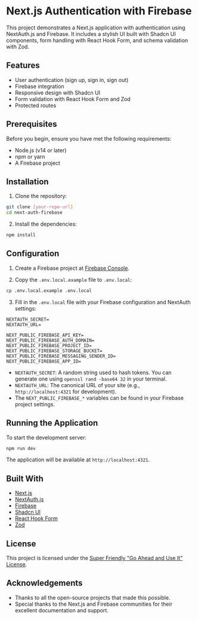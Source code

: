 # Next.js Authentication with Firebase

This project demonstrates a Next.js application with authentication using NextAuth.js and Firebase. It includes a stylish UI built with Shadcn UI components, form handling with React Hook Form, and schema validation with Zod.

## Features

- User authentication (sign up, sign in, sign out)
- Firebase integration
- Responsive design with Shadcn UI
- Form validation with React Hook Form and Zod
- Protected routes

## Prerequisites

Before you begin, ensure you have met the following requirements:

- Node.js (v14 or later)
- npm or yarn
- A Firebase project

## Installation

1. Clone the repository:

```bash
git clone [your-repo-url]
cd next-auth-firebase
```

2. Install the dependencies:

```bash
npm install
```

## Configuration

1. Create a Firebase project at [Firebase Console](https://console.firebase.google.com/).

2. Copy the `.env.local.example` file to `.env.local`:

```bash
cp .env.local.example .env.local
```

3. Fill in the `.env.local` file with your Firebase configuration and NextAuth settings:

```
NEXTAUTH_SECRET=
NEXTAUTH_URL=

NEXT_PUBLIC_FIREBASE_API_KEY=
NEXT_PUBLIC_FIREBASE_AUTH_DOMAIN=
NEXT_PUBLIC_FIREBASE_PROJECT_ID=
NEXT_PUBLIC_FIREBASE_STORAGE_BUCKET=
NEXT_PUBLIC_FIREBASE_MESSAGING_SENDER_ID=
NEXT_PUBLIC_FIREBASE_APP_ID=
```

- `NEXTAUTH_SECRET`: A random string used to hash tokens. You can generate one using `openssl rand -base64 32` in your terminal.
- `NEXTAUTH_URL`: The canonical URL of your site (e.g., `http://localhost:4321` for development).
- The `NEXT_PUBLIC_FIREBASE_*` variables can be found in your Firebase project settings.

## Running the Application

To start the development server:

```bash
npm run dev
```

The application will be available at `http://localhost:4321`.

## Built With

- [Next.js](https://nextjs.org/)
- [NextAuth.js](https://next-auth.js.org/)
- [Firebase](https://firebase.google.com/)
- [Shadcn UI](https://ui.shadcn.com/)
- [React Hook Form](https://react-hook-form.com/)
- [Zod](https://github.com/colinhacks/zod)

## License

This project is licensed under the [Super Friendly "Go Ahead and Use It" License](LICENSE.md).

## Acknowledgements

- Thanks to all the open-source projects that made this possible.
- Special thanks to the Next.js and Firebase communities for their excellent documentation and support.

